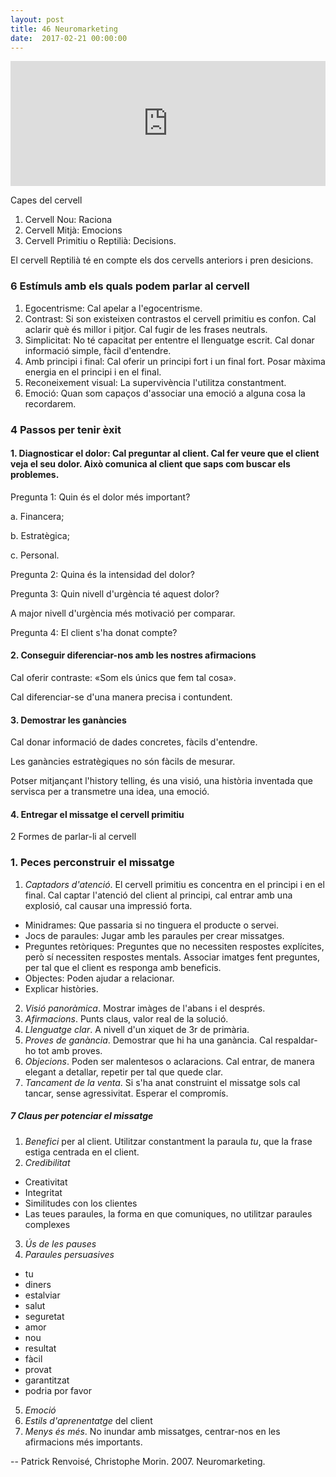 ```yaml
---
layout: post
title: 46 Neuromarketing
date:  2017-02-21 00:00:00
---
```



<iframe width="100%" height="200" frameborder="0" allowfullscreen="" scrolling="no" src="http://www.ivoox.com/player_ej_12417529_2_1.html?data=kpehk5yZdpqhhpywj5WVaZS1k5eSlaaXd46ZmKiak5KJe6Shkpqdj4qbh46llpKSmaiRaZOnkZehjYqpdoaskYqmlZCyqdbm0NLO1NDJuMriyJKSmaiRsMrW09Tg0sbWpcbh0dfS0MnJqNDmxtiah5yncZE.&"></iframe>


Capes del cervell

1. Cervell Nou: Raciona
2. Cervell Mitjà: Emocions
3. Cervell Primitiu o Reptilià: Decisions.

El cervell Reptilià té en compte els dos cervells anteriors i pren desicions.

### 6 Estímuls amb els quals podem parlar al cervell

1. Egocentrisme: Cal apelar a l'egocentrisme.
2. Contrast: Si son existeixen contrastos el cervell primitiu es confon. Cal aclarir què és millor i pitjor. Cal fugir de les frases neutrals.
3. Simplicitat: No té capacitat per ententre el llenguatge escrit. Cal donar informació simple, fàcil d'entendre.
4. Amb principi i final: Cal oferir un principi fort i un final fort. Posar màxima energia en el principi i en el final.
5. Reconeixement visual: La supervivència l'utilitza constantment.
6. Emoció: Quan som capaços d'associar una emoció a alguna cosa la recordarem.

### 4 Passos per tenir èxit

#### 1. Diagnosticar el dolor: Cal preguntar al client. Cal fer veure que el client veja el seu dolor. Això comunica al client que saps com buscar els problemes.

Pregunta 1: Quin és el dolor més important?

a. Financera;

b. Estratègica;

c. Personal.

Pregunta 2: Quina és la intensidad del dolor?

Pregunta 3: Quin nivell d'urgència té aquest dolor?

A major nivell d'urgència més motivació per comparar.

Pregunta 4: El client s'ha donat compte?

#### 2. Conseguir diferenciar-nos amb les nostres afirmacions

Cal oferir contraste: «Som els únics que fem tal cosa».

Cal diferenciar-se d'una manera precisa i contundent.
 
#### 3. Demostrar les ganàncies

Cal donar informació de dades concretes, fàcils d'entendre.

Les ganàncies estratègiques no són fàcils de mesurar.

Potser mitjançant l'history telling, és una visió, una història inventada que servisca per a transmetre una idea, una emoció.

#### 4. Entregar el missatge el cervell primitiu

2 Formes de parlar-li al cervell

### 1. Peces perconstruir el missatge

1. *Captadors d'atenció*. El cervell primitiu es concentra en el principi i en el final. Cal captar l'atenció del client al principi, cal entrar amb una explosió, cal causar una impressió forta.
- Minidrames: Que passaria si no tinguera el producte o servei.
- Jocs de paraules: Jugar amb les paraules per crear missatges.
- Preguntes retòriques: Preguntes que no necessiten respostes explícites, però sí necessiten respostes mentals. Associar imatges fent preguntes, per tal que el client es responga amb beneficis.
- Objectes: Poden ajudar a relacionar.
- Explicar històries.
2. *Visió panoràmica*. Mostrar imàges de l'abans i el després.
3. *Afirmacions*. Punts claus, valor real de la solució.
4. *Llenguatge clar*. A nivell d'un xiquet de 3r de primària.
5. *Proves de ganància*. Demostrar que hi ha una ganància. Cal respaldar-ho tot amb proves.
6. *Objecions*. Poden ser malentesos o aclaracions. Cal entrar, de manera elegant a detallar, repetir per tal que quede clar.
7. *Tancament de la venta*. Si s'ha anat construint el missatge sols cal tancar, sense agressivitat. Esperar el compromís.

##### 7 Claus per potenciar el missatge

1. *Benefici* per al client. Utilitzar constantment la paraula *tu*, que la frase estiga centrada en el client.
2. *Credibilitat*
- Creativitat
- Integritat
- Similitudes con los clientes
- Las teues paraules, la forma en que comuniques, no utilitzar paraules complexes
3. *Ús de les pauses*
4. *Paraules persuasives*
- tu
- diners
- estalviar
- salut
- seguretat
- amor
- nou
- resultat
- fàcil
- provat
- garantitzat
- podria por favor
5. *Emoció*
6. *Estils d'aprenentatge* del client
7. *Menys és més*. No inundar amb missatges, centrar-nos en les afirmacions més importants.

-- Patrick Renvoisé, Christophe Morin. 2007. Neuromarketing.
